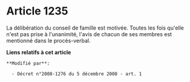 # Article 1235

La délibération du conseil de famille est motivée. Toutes les fois qu'elle n'est pas prise à l'unanimité, l'avis de chacun de
ses membres est mentionné dans le procès-verbal.

**Liens relatifs à cet article**

	**Modifié par**:

	  - Décret n°2008-1276 du 5 décembre 2008 - art. 1
